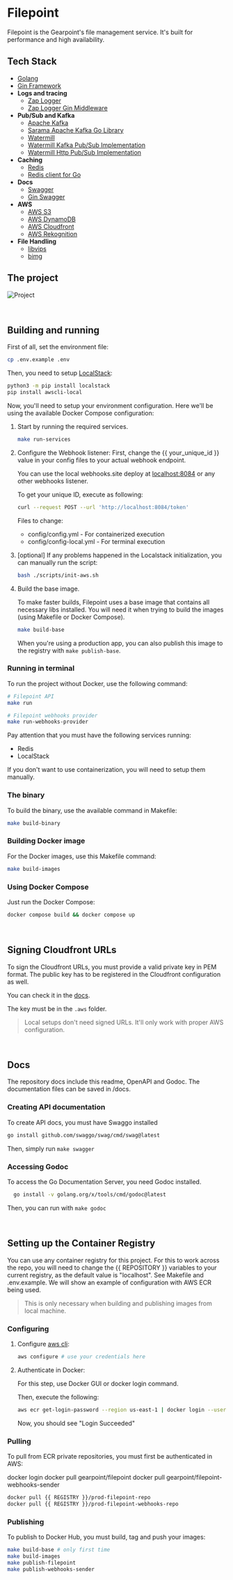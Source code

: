 # Filepoint

Filepoint is the Gearpoint's file management service. It's built for performance and high availability.

## Tech Stack

- [Golang](https://go.dev/)
- [Gin Framework](https://gin-gonic.com/)
- **Logs and tracing**
  - [Zap Logger](https://github.com/uber-go/zap)
  - [Zap Logger Gin Middleware](https://github.com/gin-contrib/zap)
- **Pub/Sub and Kafka**
  - [Apache Kafka](https://kafka.apache.org/get-started)
  - [Sarama Apache Kafka Go Library](https://github.com/IBM/sarama)
  - [Watermill](https://github.com/ThreeDotsLabs/watermill)
  - [Watermill Kafka Pub/Sub Implementation](https://github.com/ThreeDotsLabs/watermill-kafka)
  - [Watermill Http Pub/Sub Implementation](https://github.com/ThreeDotsLabs/watermill-http)
- **Caching**
  - [Redis](https://redis.io/)
  - [Redis client for Go](https://github.com/redis/go-redis)
- **Docs**
  - [Swagger](https://swagger.io/)
  - [Gin Swagger](https://github.com/swaggo/gin-swagger)
- **AWS**
  - [AWS S3](https://docs.aws.amazon.com/s3/)
  - [AWS DynamoDB](https://docs.aws.amazon.com/dynamodb/)
  - [AWS Cloudfront](https://aws.amazon.com/cloudfront/)
  - [AWS Rekognition](https://aws.amazon.com/rekognition/)
- **File Handling**
  - [libvips](https://github.com/libvips/libvips)
  - [bimg](https://github.com/h2non/bimg)

## The project

![Project](./docs/Filepoint.drawio.png)

<br>

## Building and running

First of all, set the environment file:

```sh
cp .env.example .env
```

Then, you need to setup [LocalStack](https://www.localstack.cloud/):

```sh
python3 -m pip install localstack
pip install awscli-local
```

Now, you'll need to setup your environment configuration. Here we'll be using the available Docker Compose configuration:

1. Start by running the required services.

    ```sh
    make run-services
    ```

2. Configure the Webhook listener:
    First, change the {{ your_unique_id }} value in your config files to your actual webhook endpoint.

    You can use the local webhooks.site deploy at [localhost:8084](http://localhost:8084) or any other webhooks listener.

    To get your unique ID, execute as following:

    ```sh
    curl --request POST --url 'http://localhost:8084/token'
    ```

    Files to change:

      - config/config.yml - For containerized execution
      - config/config-local.yml - For terminal execution

3. [optional] If any problems happened in the Localstack initialization, you can manually run the script:

    ```sh
    bash ./scripts/init-aws.sh
    ```

4. Build the base image.

    To make faster builds, Filepoint uses a base image that contains all necessary libs installed.
    You will need it when trying to build the images (using Makefile or Docker Compose).

    ```sh
    make build-base
    ```

    When you're using a production app, you can also publish this image to the registry with ```make publish-base```.

### Running in terminal

To run the project without Docker, use the following command:

```sh
# Filepoint API
make run

# Filepoint webhooks provider
make run-webhooks-provider
```

Pay attention that you must have the following services running:

- Redis
- LocalStack

If you don't want to use containerization, you will need to setup them manually.

### The binary

To build the binary, use the available command in Makefile:

```sh
make build-binary
```

### Building Docker image

For the Docker images, use this Makefile command:

```sh
make build-images
```

### Using Docker Compose

Just run the Docker Compose:

```sh
docker compose build && docker compose up
```

<br>

## Signing Cloudfront URLs

To sign the Cloudfront URLs, you must provide a valid private key in PEM format. The public key has to be registered in the Cloudfront configuration as well.

You can check it in the [docs](https://docs.aws.amazon.com/AmazonCloudFront/latest/DeveloperGuide/private-content-trusted-signers.html).

The key must be in the ```.aws``` folder.

> Local setups don't need signed URLs. It'll only work with proper AWS configuration.

<br>

## Docs

The repository docs include this readme, OpenAPI and Godoc.
The documentation files can be saved in /docs.

### Creating API documentation

To create API docs, you must have Swaggo installed

```sh
go install github.com/swaggo/swag/cmd/swag@latest
```

Then, simply run ```make swagger```

### Accessing Godoc

To access the Go Documentation Server, you need Godoc installed.

```sh
  go install -v golang.org/x/tools/cmd/godoc@latest
```

Then, you can run with ```make godoc```

<br>

## Setting up the Container Registry

You can use any container registry for this project.
For this to work across the repo, you will need to change the {{ REPOSITORY }} variables to your current registry, as the default value is "localhost". See Makefile and .env.example.
We will show an example of configuration with AWS ECR being used.

> This is only necessary when building and publishing images from local machine.

### Configuring

1. Configure [aws cli](https://aws.amazon.com/cli/):

    ```sh
    aws configure # use your credentials here
    ```

2. Authenticate in Docker:

    For this step, use Docker GUI or docker login command.

    Then, execute the following:

    ```sh
    aws ecr get-login-password --region us-east-1 | docker login --username AWS --password-stdin {{ REGISTRY }}
    ```

    Now, you should see "Login Succeeded"

### Pulling

To pull from ECR private repositories, you must first be authenticated in AWS:

docker login
docker pull gearpoint/filepoint
docker pull gearpoint/filepoint-webhooks-sender

```sh
docker pull {{ REGISTRY }}/prod-filepoint-repo
docker pull {{ REGISTRY }}/prod-filepoint-webhooks-repo
```

### Publishing

To publish to Docker Hub, you must build, tag and push your images:

```sh
make build-base # only first time
make build-images
make publish-filepoint
make publish-webhooks-sender
```
